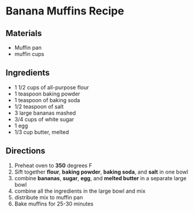 # Banana Muffins Recipe

## Materials
* Muffin pan
* muffin cups

## Ingredients
* 1 1/2 cups of all-purpose flour
* 1 teaspoon baking powder
* 1 teaspoon of baking soda
* 1/2 teaspoon of salt
* 3 large bananas mashed
* 3/4 cups of white sugar
* 1 egg
* 1/3 cup butter, melted

## Directions
1. Preheat oven to **350** degrees F
2. Sift together **flour**, **baking powder**, **baking soda**, and **salt** in one bowl
3. combine **bananas**, **sugar**, **egg**, and **melted butter** in a separate large bowl
4. combine all the ingredients in the large bowl and mix
5. distribute mix to muffin pan
6. Bake muffins for 25-30 minutes